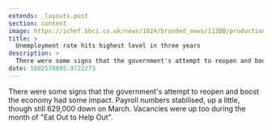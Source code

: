 ```yaml
--- 
extends: _layouts.post 
section: content 
image: https://ichef.bbci.co.uk/news/1024/branded_news/113BB/production/_114878507_gettyimages-1278539138.jpg 
title: > 
  Unemployment rate hits highest level in three years 
description: > 
  There were some signs that the government's attempt to reopen and boost the economy had some impact.Payroll numbers stabilised, up a little, though still 629,000 down on March.Vacancies were up too during the month of "Eat Out to Help Out". 
date: 1602578895.9722273 
--- 
```

There were some signs that the government's attempt to reopen and boost the economy had some impact. Payroll numbers stabilised, up a little, though still 629,000 down on March. Vacancies were up too during the month of "Eat Out to Help Out".